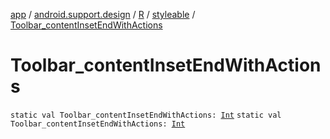 [app](../../../index.md) / [android.support.design](../../index.md) / [R](../index.md) / [styleable](index.md) / [Toolbar_contentInsetEndWithActions](.)

# Toolbar_contentInsetEndWithActions

`static val Toolbar_contentInsetEndWithActions: `[`Int`](https://kotlinlang.org/api/latest/jvm/stdlib/kotlin/-int/index.html)
`static val Toolbar_contentInsetEndWithActions: `[`Int`](https://kotlinlang.org/api/latest/jvm/stdlib/kotlin/-int/index.html)